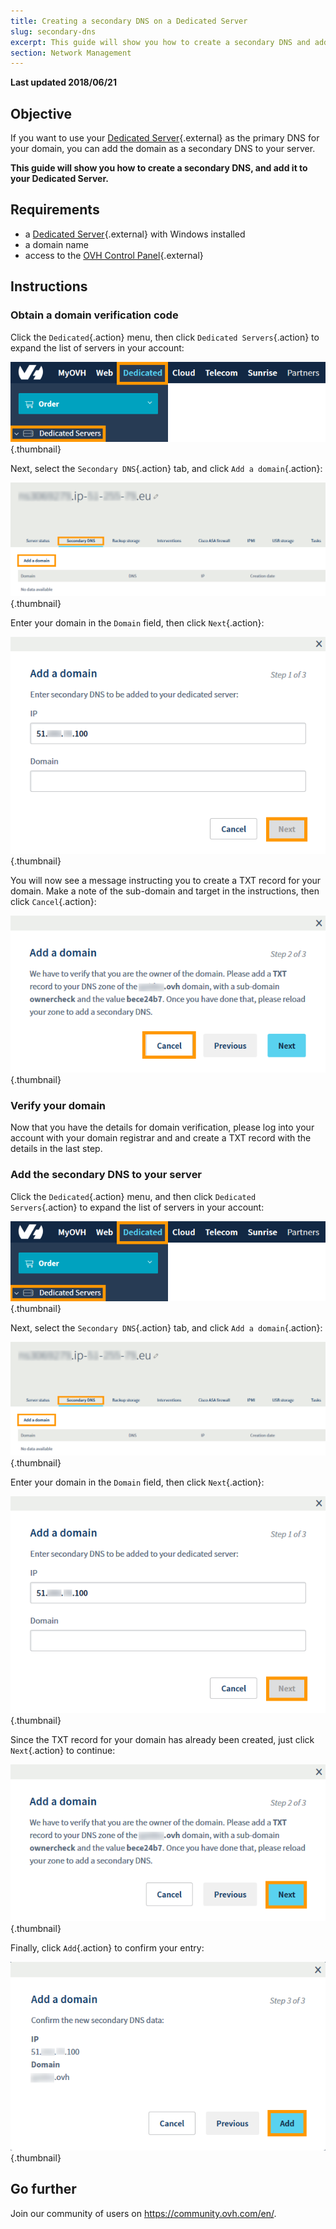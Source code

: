```yaml
---
title: Creating a secondary DNS on a Dedicated Server
slug: secondary-dns
excerpt: This guide will show you how to create a secondary DNS and add it to your Dedicated Server
section: Network Management
---
```


**Last updated 2018/06/21**

## Objective

If you want to use your [Dedicated Server](https://www.ovh.com/ca/en/dedicated-servers/){.external} as the primary DNS for your domain, you can add the domain as a secondary DNS to your server.

**This guide will show you how to create a secondary DNS, and add it to your Dedicated Server.**

## Requirements

* a [Dedicated Server](https://www.ovh.com/ca/en/dedicated-servers/){.external} with Windows installed
* a domain name
* access to the [OVH Control Panel](https://ca.ovh.com/auth/?action=gotomanager){.external}


## Instructions

### Obtain a domain verification code

Click the `Dedicated`{.action} menu, then click `Dedicated Servers`{.action} to expand the list of servers in your account:

![Secondary DNS](images/dns2-01.png){.thumbnail}

Next, select the `Secondary DNS`{.action} tab, and click `Add a domain`{.action}:

![Secondary DNS](images/dns2-02.png){.thumbnail}

Enter your domain in the `Domain` field, then click `Next`{.action}:

![Secondary DNS](images/dns2-03.png){.thumbnail}

You will now see a message instructing you to create a TXT record for your domain. Make a note of the sub-domain and target in the instructions, then click `Cancel`{.action}:

![Secondary DNS](images/dns2-04a.png){.thumbnail}

### Verify your domain

Now that you have the details for domain verification, please log into your account with your domain registrar and and create a TXT record with the details in the last step.


### Add the secondary DNS to your server

Click the `Dedicated`{.action} menu, and then click `Dedicated Servers`{.action} to expand the list of servers in your account:

![Secondary DNS](images/dns2-01.png){.thumbnail}

Next, select the `Secondary DNS`{.action} tab, and click `Add a domain`{.action}:

![Secondary DNS](images/dns2-02.png){.thumbnail}

Enter your domain in the `Domain` field, then click `Next`{.action}:

![Secondary DNS](images/dns2-03.png){.thumbnail}

Since the TXT record for your domain has already been created, just click `Next`{.action} to continue:

![Secondary DNS](images/dns2-04b.png){.thumbnail}

Finally, click `Add`{.action} to confirm your entry:

![Secondary DNS](images/dns2-05.png){.thumbnail}

## Go further

Join our community of users on <https://community.ovh.com/en/>.